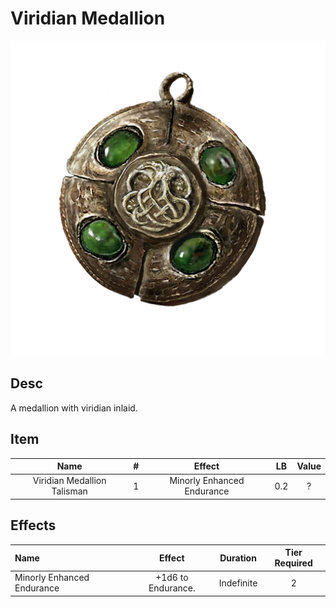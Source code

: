 # Viridian Medallion

![Copyrighted Image](ViridianMedallionTalisman.png)

## Desc

A medallion with viridian inlaid.

## Item

|            Name            | # |           Effect           | LB | Value |
| :-------------------------: | :-: | :------------------------: | :-: | :---: |
| Viridian Medallion Talisman | 1 | Minorly Enhanced Endurance | 0.2 |   ?   |

## Effects

| Name                       |       Effect       |  Duration  | Tier Required |
| :------------------------- | :----------------: | :--------: | :-----------: |
| Minorly Enhanced Endurance | +1d6 to Endurance. | Indefinite |       2       |
